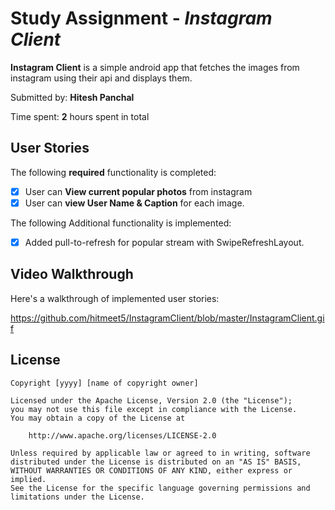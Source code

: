 # Study Assignment - *Instagram Client*

**Instagram Client** is a simple android app that fetches the images from instagram using their api and displays them. 

Submitted by: **Hitesh Panchal**

Time spent: **2** hours spent in total

## User Stories

The following **required** functionality is completed:

* [x] User can **View current popular photos** from instagram
* [x] User can **view User Name & Caption** for each image.

The following Additional functionality is implemented:

* [x] Added pull-to-refresh for popular stream with SwipeRefreshLayout. 

## Video Walkthrough 

Here's a walkthrough of implemented user stories:

https://github.com/hitmeet5/InstagramClient/blob/master/InstagramClient.gif

## License

    Copyright [yyyy] [name of copyright owner]

    Licensed under the Apache License, Version 2.0 (the "License");
    you may not use this file except in compliance with the License.
    You may obtain a copy of the License at

        http://www.apache.org/licenses/LICENSE-2.0

    Unless required by applicable law or agreed to in writing, software
    distributed under the License is distributed on an "AS IS" BASIS,
    WITHOUT WARRANTIES OR CONDITIONS OF ANY KIND, either express or implied.
    See the License for the specific language governing permissions and
    limitations under the License.

